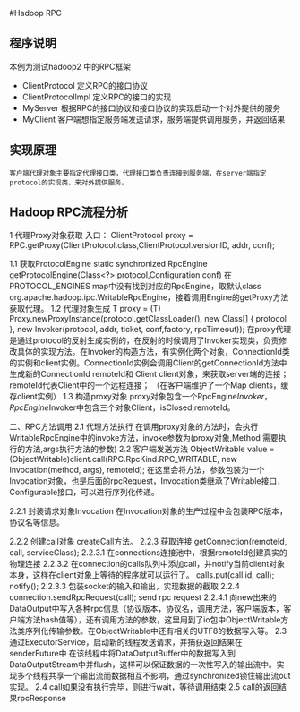 #Hadoop RPC

## 程序说明
本例为测试hadoop2 中的RPC框架

* ClientProtocol 定义RPC的接口协议
* ClientProtocolImpl 定义RPC的接口的实现
* MyServer 根据RPC的接口协议和接口协议的实现启动一个对外提供的服务
* MyClient 客户端想指定服务端发送请求，服务端提供调用服务，并返回结果


## 实现原理
	客户端代理对象主要指定代理接口类，代理接口类负责连接到服务端，在server端指定protocol的实现类，来对外提供服务。

## Hadoop RPC流程分析

1 代理Proxy对象获取
入口：
ClientProtocol proxy = RPC.getProxy(ClientProtocol.class,ClientProtocol.versionID, addr, conf);

1.1 获取ProtocolEngine
	static synchronized RpcEngine getProtocolEngine(Class<?> protocol,Configuration conf) 
	在PROTOCOL_ENGINES map中没有找到对应的RpcEngine，取默认class org.apache.hadoop.ipc.WritableRpcEngine，接着调用Engine的getProxy方法获取代理。
1.2    代理对象生成
  T proxy = (T) Proxy.newProxyInstance(protocol.getClassLoader(), 
							     new Class[] { protocol }, 
							     new Invoker(protocol, addr, ticket, conf,factory, rpcTimeout));
       在proxy代理是通过protocol的反射生成实例的，在反射的时候调用了Invoker实现类，负责修改具体的实现方法。在Invoker的构造方法，有实例化两个对象，ConnectionId类的实例和client实例。ConnectionId实例会调用Client的getConnectionId方法中生成新的ConnectionId remoteId和 Client client对象，来获取server端的连接；
	remoteId代表Client中的一个远程连接；
（在客户端维护了一个Map clients，缓存client实例）
1.3 构造proxy对象
	proxy对象包含一个RpcEngine$Invoker，RpcEngine$Invoker中包含三个对象Client，isClosed,remoteId。

二、RPC方法调用
2.1 代理方法执行
	在调用proxy对象的方法时，会执行WritableRpcEngine中的invoke方法，invoke参数为(proxy对象,Method 需要执行的方法,args执行方法的参数)
2.2 客户端发送方法
	ObjectWritable value = (ObjectWritable)client.call(RPC.RpcKind.RPC_WRITABLE, new Invocation(method, args), remoteId);
在这里会将方法，参数包装为一个Invocation对象，也是后面的rpcRequest，Invocation类继承了Writable接口，Configurable接口，可以进行序列化传递。

2.2.1 封装请求对象Invocation
	在Invocation对象的生产过程中会包装RPC版本，协议名等信息。
	
2.2.2 创建call对象
	createCall方法。
2.2.3 获取连接
	getConnection(remoteId, call, serviceClass);
2.2.3.1 在connections连接池中，根据remoteId创建真实的物理连接
2.2.3.2 在connection的calls队列中添加call，并notify当前client对象本身，这样在client对象上等待的程序就可以运行了。
      	calls.put(call.id, call);
      	notify();
2.2.3.3 包装socket的输入和输出，实现数据的截取
2.2.4   connection.sendRpcRequest(call); send rpc request
2.2.4.1 向new出来的DataOutput中写入各种rpc信息（协议版本，协议名，调用方法，客户端版本，客户端方法hash值等），还有调用方法的参数，这里用到了io包中ObjectWritable方法类序列化传输参数。在ObjectWritable中还有相关的UTF8的数据写入等。
2.3   通过ExecutorService，启动新的线程发送请求，并捕获返回结果在senderFuture中
在该线程中将DataOutputBuffer中的数据写入到DataOutputStream中并flush，这样可以保证数据的一次性写入的输出流中。实现多个线程共享一个输出流而数据相互不影响，通过synchronized锁住输出流out实现。
2.4 call如果没有执行完毕，则进行wait，等待调用结束
2.5 call的返回结果rpcResponse
